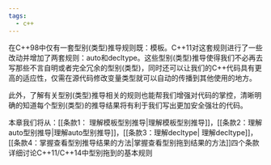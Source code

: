 ```yaml
---
tags:
  - c++
---
```


在C++98中仅有一套型别(类型)推导规则既：模板。C++11对这套规则进行了一些改动并增加了两套规则：auto和decltype。这些型别(类型)推导使得我们不必再去写那些不言自明或者完全冗余的型别(类型)，同时还可以让我们的C++代码具有更高的适应性，仅需在源代码修改变量类型就可以自动的传播到其他使用的地方。

此外，了解有关型别(类型)推导相关的规则也能帮我们增强对代码的掌控，清晰明确的知道每个型别(类型)的推导结果将有利于我们写出更加安全强壮的代码。

本章我们将从：[[条款1： 理解模板型别推导|理解模板型别推导]]，[[条款2：理解auto型别推导|理解auto型别推导]]，[[条款3：理解decltype| 理解decltype]]，[[条款4：掌握查看型别推导结果的方法|掌握查看型别拖到结果的方法]]四个条款详细讨论C++11/C++14中型别拖到的基本规则